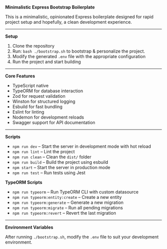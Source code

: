 **Minimalistic Express Bootstrap Boilerplate**

This is a minimalistic, opinionated Express boilerplate designed for rapid project setup and hopefully, a clean development experience.

---

**Setup**

1. Clone the repository
2. Run: `bash ./bootstrap.sh` to bootstrap & personalize the project.
3. Modify the generated `.env` file with the appropriate configuration
4. Run the project and start building

---

**Core Features**

- TypeScript native
- TypeORM for database interaction
- Zod for request validation
- Winston for structured logging
- Esbuild for fast bundling
- Eslint for linting
- Nodemon for development reloads
- Swagger support for API documentation

---

**Scripts**

- `npm run dev` – Start the server in development mode with hot reload
- `npm run lint` – Lint the project
- `npm run clean` – Clean the `dist/` folder
- `npm run build` – Build the project using esbuild
- `npm start` – Start the server in production mode
- `npm run test` – Run tests using Jest

**TypeORM Scripts**

- `npm run typeorm` – Run TypeORM CLI with custom datasource
- `npm run typeorm:entity:create` – Create a new entity
- `npm run typeorm:generate` – Generate a new migration
- `npm run typeorm:migrate` – Run all pending migrations
- `npm run typeorm:revert` – Revert the last migration

---

**Environment Variables**

After running `./bootstrap.sh`, modify the `.env` file to suit your development environment.
